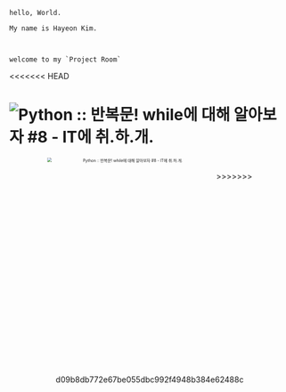 ```
hello, World. 

My name is Hayeon Kim.   



welcome to my `Project Room` 
```




<<<<<<< HEAD

![Python :: 반복문! while에 대해 알아보자 #8 - IT에 취.하.개.](https://t1.daumcdn.net/cfile/tistory/99E01B4E5A4F4EB81B)
=======
<p align="center">
<img src="https://t1.daumcdn.net/cfile/tistory/99E01B4E5A4F4EB81B" alt="Python :: 반복문! while에 대해 알아보자 #8 - IT에 취.하.개." style="zoom:50%;" height="10%" width="600"/>
>>>>>>> d09b8db772e67be055dbc992f4948b384e62488c

